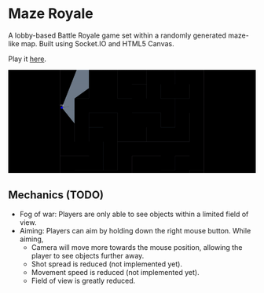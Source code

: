 # Maze Royale

A lobby-based Battle Royale game set within a randomly generated maze-like map. Built using Socket.IO and HTML5 Canvas.

Play it [here](https://maze-royale.netlify.app/).

![Demo](docs/demo.gif)

## Mechanics (TODO)

- Fog of war: Players are only able to see objects within a limited field of view.
- Aiming: Players can aim by holding down the right mouse button. While aiming,
  - Camera will move more towards the mouse position, allowing the player to see objects further away.
  - Shot spread is reduced (not implemented yet).
  - Movement speed is reduced (not implemented yet).
  - Field of view is greatly reduced.
